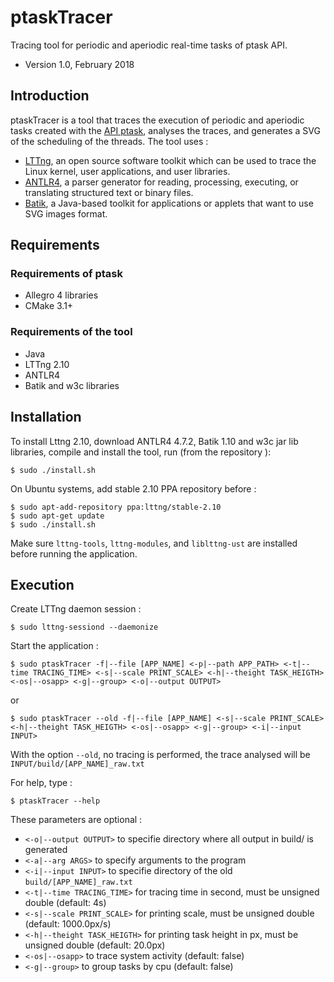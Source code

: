 # ptaskTracer

Tracing tool for periodic and aperiodic real-time tasks of ptask API.

- Version 1.0, February 2018

## Introduction

ptaskTracer is a tool that traces the execution of periodic and aperiodic tasks created with the [API ptask](https://github.com/glipari/ptask), analyses the traces, and generates a SVG of the scheduling of the threads. The tool uses :
- [LTTng](https://github.com/lttng), an open source software toolkit which can be used to trace the Linux kernel, user applications, and user libraries. 
- [ANTLR4](https://github.com/antlr/antlr4), a parser generator for reading, processing, executing, or translating structured text or binary files.
- [Batik](https://github.com/apache/batik), a Java-based toolkit for applications or applets that want to use SVG images format.

## Requirements

### Requirements of ptask

- Allegro 4 libraries
- CMake 3.1+

### Requirements of the tool

- Java
- LTTng 2.10
- ANTLR4
- Batik and w3c libraries

## Installation

To install Lttng 2.10, download ANTLR4 4.7.2, Batik 1.10 and w3c jar lib libraries, compile and install the tool, run (from the repository ):

```shell
$ sudo ./install.sh
```

On Ubuntu systems, add stable 2.10 PPA repository before :

```shell
$ sudo apt-add-repository ppa:lttng/stable-2.10
$ sudo apt-get update
$ sudo ./install.sh
```

Make sure <code>lttng-tools</code>, <code>lttng-modules</code>, and <code>liblttng-ust</code> are installed before running the application.

## Execution 

Create LTTng daemon session :

```shell
$ sudo lttng-sessiond --daemonize
```

Start the application :

```shell
$ sudo ptaskTracer -f|--file [APP_NAME] <-p|--path APP_PATH> <-t|--time TRACING_TIME> <-s|--scale PRINT_SCALE> <-h|--theight TASK_HEIGTH> <-os|--osapp> <-g|--group> <-o|--output OUTPUT>
```

or

```shell
$ sudo ptaskTracer --old -f|--file [APP_NAME] <-s|--scale PRINT_SCALE> <-h|--theight TASK_HEIGTH> <-os|--osapp> <-g|--group> <-i|--input INPUT>
```

With the option <code>--old</code>, no tracing is performed, the trace analysed will be  <code>INPUT/build/[APP_NAME]_raw.txt </code>

For help, type :

```shell
$ ptaskTracer --help
```

These parameters are optional :

-  <code><-o|--output OUTPUT></code> to specifie directory where all output in build/ is generated
-  <code><-a|--arg ARGS></code> to specify arguments to the program
-  <code><-i|--input INPUT></code> to specifie directory of the old <code>build/[APP_NAME]_raw.txt</code>
-  <code><-t|--time TRACING_TIME></code> for tracing time in second, must be unsigned double  (default: 4s)
-  <code><-s|--scale PRINT_SCALE></code> for printing scale, must be unsigned double  (default: 1000.0px/s)
-  <code><-h|--theight TASK_HEIGTH></code> for printing task height in px, must be unsigned double  (default: 20.0px)
-  <code><-os|--osapp></code> to trace system activity (default: false)
-  <code><-g|--group></code> to group tasks by cpu (default: false)
